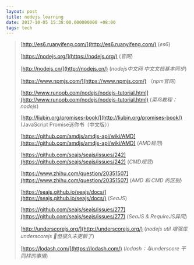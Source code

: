 ```yaml
---
layout: post
title: nodejs learning
date: 2017-10-05 15:38:00.000000000 +08:00
tags: tech
---
```



> [http://es6.ruanyifeng.com/](http://es6.ruanyifeng.com/) (*es6*)
> 
> [https://nodejs.org/](https://nodejs.org/) (*官网*)
>
> [http://nodejs.cn/](http://nodejs.cn/) (*nodejs中文网 中文文档基本同步*)
>
> [https://www.npmjs.com/](https://www.npmjs.com/) （*npm官网*）
>
> [http://www.runoob.com/nodejs/nodejs-tutorial.html](http://www.runoob.com/nodejs/nodejs-tutorial.html) (*菜鸟教程：nodejs*)
>
> [http://liubin.org/promises-book/](http://liubin.org/promises-book/) (JavaScript Promise迷你书（中文版）)
>
> [https://github.com/amdjs/amdjs-api/wiki/AMD](https://github.com/amdjs/amdjs-api/wiki/AMD) (*AMD规范*)
>
> [https://github.com/seajs/seajs/issues/242](https://github.com/seajs/seajs/issues/242) (*CMD规范*)
>
>[https://www.zhihu.com/question/20351507](https://www.zhihu.com/question/20351507) (*AMD 和 CMD 的区别*)
>
> [https://seajs.github.io/seajs/docs/](https://seajs.github.io/seajs/docs/) (*SeaJS*)
>
> [https://github.com/seajs/seajs/issues/277](https://github.com/seajs/seajs/issues/277) (*SeaJS & RequireJS异同*)
>
>[http://underscorejs.org/](http://underscorejs.org/) (*nodejs util 增强库 underscorejs 但很久未更新了*)
>
>[https://lodash.com/](https://lodash.com/) (*lodash：与underscore 干同样的事情*)